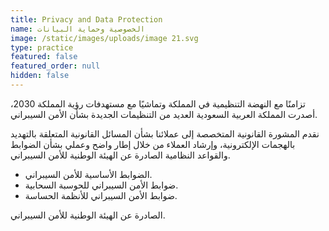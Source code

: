 ```yaml
---
title: Privacy and Data Protection
name: الخصوصية وحماية البيانات
image: /static/images/uploads/image 21.svg
type: practice
featured: false
featured_order: null
hidden: false
---
```

تزامنًا مع النهضة التنظيمية في المملكة وتماشيًا مع مستهدفات رؤية المملكة 2030، أصدرت المملكة العربية السعودية العديد من التنظيمات الجديدة بشأن الأمن السيبراني.

نقدم المشورة القانونية المتخصصة إلى عملائنا بشأن المسائل القانونية المتعلقة بالتهديد بالهجمات الإلكترونية، وإرشاد العملاء من خلال إطار واضح وعملي بشأن الضوابط والقواعد النظامية الصادرة عن الهيئة الوطنية للأمن السيبراني.

- الضوابط الأساسية للأمن السيبراني.
- ضوابط الأمن السيبراني للحوسبة السحابية.
- ضوابط الأمن السيبراني للأنظمة الحساسة.

الصادرة عن الهيئة الوطنية للأمن السيبراني.
